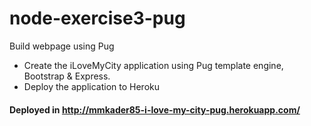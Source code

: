 # node-exercise3-pug
Build webpage using Pug

* Create the iLoveMyCity application using Pug template engine, Bootstrap & Express.
* Deploy the application to Heroku

#### Deployed in http://mmkader85-i-love-my-city-pug.herokuapp.com/
